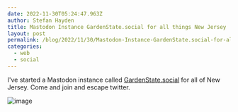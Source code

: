 ```yaml
---
date: 2022-11-30T05:24:47.963Z
author: Stefan Hayden
title: Mastodon Instance GardenState.social for all things New Jersey
layout: post
permalink: /blog/2022/11/30/Mastodon-Instance-GardenState.social-for-all-things-New-Jersey/
categories:
  - web
  - social
---
```


I've started a Mastodon instance called [GardenState.social](https://GardenState.social) for all of New Jersey. Come and join and escape twitter.

![image](https://user-images.githubusercontent.com/87616/204714759-0fc1db77-cb6a-4895-9752-41ff88b122ec.png)
